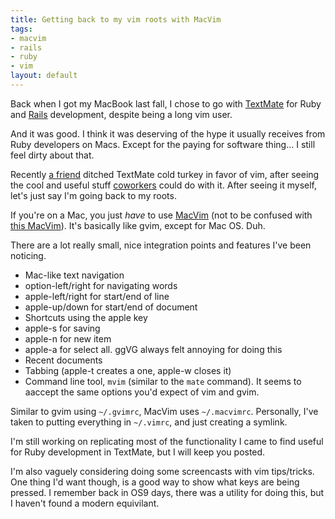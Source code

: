 ```yaml
--- 
title: Getting back to my vim roots with MacVim
tags: 
- macvim
- rails
- ruby
- vim
layout: default
---
```

Back when I got my MacBook last fall, I chose to go with [TextMate](http://macromates.com/) for Ruby and [Rails](http://www.rubyonrails.org) development, despite being a long vim user.

And it was good. I think it was deserving of the hype it usually receives from Ruby developers on Macs. Except for the paying for software thing... I still feel dirty about that.

Recently [a friend](http://dancroak.com) ditched TextMate cold turkey in favor of vim, after seeing the cool and useful stuff [coworkers](http://www.thoughtbot.com/about/people) could do with it. After seeing it myself, let's just say I'm going back to my roots.

If you're on a Mac, you just _have_ to use [MacVim](http://code.google.com/p/macvim/) (not to be confused with [this MacVim](http://macvim.org/)). It's basically like gvim, except for Mac OS. Duh.

There are a lot really small, nice integration points and features I've been noticing.

 * Mac-like text navigation
  * option-left/right for navigating words
  * apple-left/right for start/end of line
  * apple-up/down for start/end of document
 * Shortcuts using the apple key
  * apple-s for saving
  * apple-n for new item
  * apple-a for select all. ggVG always felt annoying for doing this
 * Recent documents
 * Tabbing (apple-t creates a one, apple-w closes it)
 * Command line tool, `mvim` (similar to the `mate` command). It seems to aaccept the same options you'd expect of vim and gvim.

Similar to gvim using `~/.gvimrc`, MacVim uses `~/.macvimrc`. Personally, I've taken to putting everything in `~/.vimrc`, and just creating a symlink.

I'm still working on replicating most of the functionality I came to find useful for Ruby development in TextMate, but I will keep you posted.

I'm also vaguely considering doing some screencasts with vim tips/tricks. One thing I'd want though, is a good way to show what keys are being pressed. I remember back in OS9 days, there was a utility for doing this, but I haven't found a modern equivilant. 
